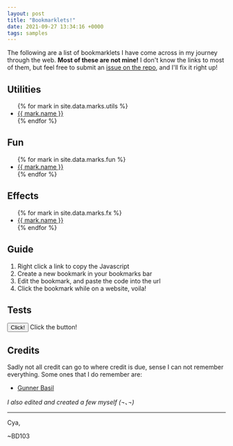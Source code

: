 ```yaml
---
layout: post
title: "Bookmarklets!"
date: 2021-09-27 13:34:16 +0000
tags: samples
---
```


The following are a list of bookmarklets I have come across in my journey through the web. **Most of these are not mine!** I don't know the links to most of them, but feel free to submit an [issue on the repo](https://github.com/BD103/bd103.github.io/issues), and I'll fix it right up!

## Utilities

<ul>
  {% for mark in site.data.marks.utils %}
    <li>
      <a href="{{ mark.data }}" title="{{ mark.desc }}">
        {{ mark.name }}
      </a>
    </li>
  {% endfor %}
</ul>

## Fun

<ul>
  {% for mark in site.data.marks.fun %}
    <li>
      <a href="{{ mark.data }}" title="{{ mark.desc }}">
        {{ mark.name }}
      </a>
    </li>
  {% endfor %}
</ul>

## Effects

<ul>
  {% for mark in site.data.marks.fx %}
    <li>
      <a href="{{ mark.data }}" title="{{ mark.desc }}">
        {{ mark.name }}
      </a>
    </li>
  {% endfor %}
</ul>

## Guide

1. Right click a link to copy the Javascript
2. Create a new bookmark in your bookmarks bar
3. Edit the bookmark, and paste the code into the url
4. Click the bookmark while on a website, voila!

## Tests

<script>var x = 0;</script>
<button type="button" onclick="document.getElementById('autoclick-count').innerHTML = 'Count: ' + x; x++;">Click!</button>
<span id="autoclick-count">Click the button!</span>

## Credits

Sadly not all credit can go to where credit is due, sense I can not remember everything. Some ones that I do remember are:

- [Gunner Basil](https://www.gbasil.dev/bookmarklets)

*I also edited and created a few myself (¬､¬)*

-----

Cya,

~BD103
